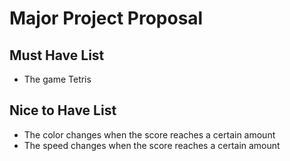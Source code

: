 # Major Project Proposal

## Must Have List
- The game Tetris 

## Nice to Have List
- The color changes when the score reaches a certain amount
- The speed changes when the score reaches a certain amount